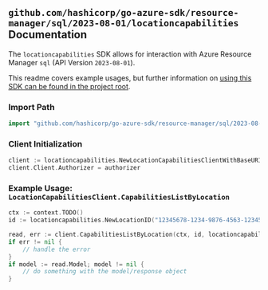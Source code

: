 
## `github.com/hashicorp/go-azure-sdk/resource-manager/sql/2023-08-01/locationcapabilities` Documentation

The `locationcapabilities` SDK allows for interaction with Azure Resource Manager `sql` (API Version `2023-08-01`).

This readme covers example usages, but further information on [using this SDK can be found in the project root](https://github.com/hashicorp/go-azure-sdk/tree/main/docs).

### Import Path

```go
import "github.com/hashicorp/go-azure-sdk/resource-manager/sql/2023-08-01/locationcapabilities"
```


### Client Initialization

```go
client := locationcapabilities.NewLocationCapabilitiesClientWithBaseURI("https://management.azure.com")
client.Client.Authorizer = authorizer
```


### Example Usage: `LocationCapabilitiesClient.CapabilitiesListByLocation`

```go
ctx := context.TODO()
id := locationcapabilities.NewLocationID("12345678-1234-9876-4563-123456789012", "locationName")

read, err := client.CapabilitiesListByLocation(ctx, id, locationcapabilities.DefaultCapabilitiesListByLocationOperationOptions())
if err != nil {
	// handle the error
}
if model := read.Model; model != nil {
	// do something with the model/response object
}
```
